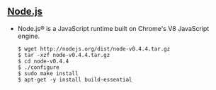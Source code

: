 ## [Node.js](https://nodejs.org/)

- Node.js® is a JavaScript runtime built on Chrome's V8 JavaScript engine.
  ```
  $ wget http://nodejs.org/dist/node-v0.4.4.tar.gz
  $ tar -xzf node-v0.4.4.tar.gz
  $ cd node-v0.4.4
  $ ./configure
  $ sudo make install
  $ apt-get -y install build-essential
  ```

